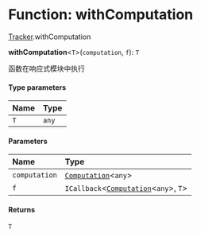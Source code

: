# Function: withComputation

[Tracker](/en/auto-docs/free-layout-editor/modules/Tracker.md).withComputation

**withComputation**<`T`>(`computation`, `f`): `T`

函数在响应式模块中执行

#### Type parameters

| Name | Type |
| :------ | :------ |
| `T` | `any` |

#### Parameters

| Name | Type |
| :------ | :------ |
| `computation` | [`Computation`](/en/auto-docs/free-layout-editor/classes/Tracker.Computation.md)<`any`> |
| `f` | `ICallback`<[`Computation`](/en/auto-docs/free-layout-editor/classes/Tracker.Computation.md)<`any`>, `T`> |

#### Returns

`T`
